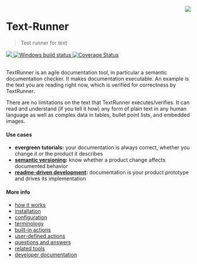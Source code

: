 <!-- logo is from: https://icons8.com/icon/40886/test -->
<img src="documentation/logo2.png" align="right" valign="bottom">

# Text-Runner

> Test runner for text

<a href="https://circleci.com/gh/Originate/text-runner">
  <img src="https://circleci.com/gh/Originate/text-runner.svg?style=shield" />
</a>
<a href="https://ci.appveyor.com/project/kevgo/text-runner/branch/master">
  <img src="https://ci.appveyor.com/api/projects/status/t19jjnrdtmhvenax/branch/master?svg=true " alt="Windows build status" />
</a>
<a href="https://coveralls.io/github/Originate/text-runner?branch=master">
  <img src="https://coveralls.io/repos/github/Originate/text-runner/badge.svg?1" alt='Coverage Status' />
</a>
<br><br>

TextRunner is an agile documentation tool, in particular a semantic
documentation checker. It makes documentation executable. An example is the text
you are reading right now, which is verified for correctness by TextRunner.

There are no limitations on the text that TextRunner executes/verifies. It can
read and understand (if you tell it how) any form of plain text in any human
language as well as complex data in tables, bullet point lists, and embedded
images.

#### Use cases

- **evergreen tutorials:** your documentation is always correct, whether you
  change it or the product it describes
- **[semantic versioning](http://semver.org):** know whether a product change
  affects documented behavior
- **[readme-driven development](http://tom.preston-werner.com/2010/08/23/readme-driven-development.html):**
  documentation is your product prototype and drives its implementation

#### More info

- [how it works](documentation/how-it-works.md)
- [installation](documentation/installation.md)
- [configuration](documentation/configuration.md)
- [terminology](documentation/terminology.md)
- [built-in actions](documentation/built-in-actions)
- [user-defined actions](documentation/user-defined-actions.md)
- [questions and answers](documentation/qna.md)
- [related tools](documentation/related-tools.md)
- [developer documentation](DEVELOPMENT.md)
